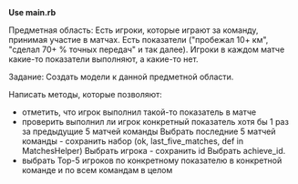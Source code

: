 <b>
    Use main.rb
</b>

Предметная область:
Есть игроки, которые играют за команду, принимая участие в матчах.
Есть показатели ("пробежал 10+ км", "сделал 70+ % точных передач" и так далее).
Игроки в каждом матче какие-то показатели выполняют, а какие-то нет.

Задание:
Создать модели к данной предметной области.



Написать методы, которые позволяют:

- отметить, что игрок выполнил такой-то показатель в матче
- проверить выполнил ли игрок конкретный показатель хотя бы 1 раз за предыдущие 5 матчей команды
    Выбрать последние 5 матчей команды - сохранить набор (ok, last_five_matches, def in MatchesHelper)
    Выбрать игрока - сохранить id
    Выбрать achieve_id.
- выбрать Top-5 игроков по конкретному показателю в конкретной команде и по всем командам в целом
